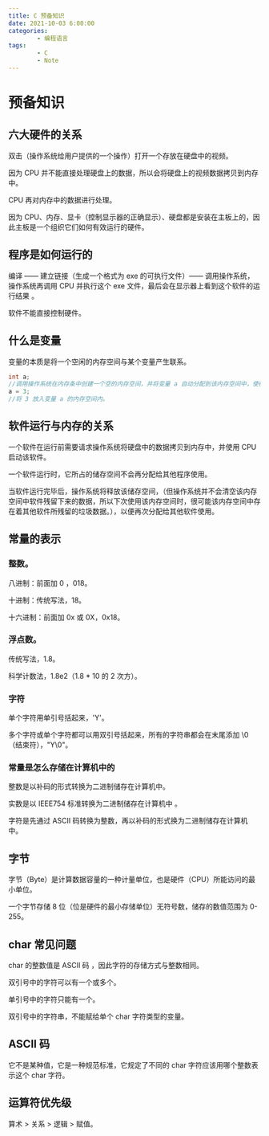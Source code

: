 ```yaml
---
title: C 预备知识
date: 2021-10-03 6:00:00
categories:
        - 编程语言
tags:
        - C
        - Note
---
```


# 预备知识

## 六大硬件的关系

双击（操作系统给用户提供的一个操作）打开一个存放在硬盘中的视频。

因为 CPU 并不能直接处理硬盘上的数据，所以会将硬盘上的视频数据拷贝到内存中。

CPU 再对内存中的数据进行处理。

因为 CPU、内存、显卡（控制显示器的正确显示）、硬盘都是安装在主板上的，因此主板是一个组织它们如何有效运行的硬件。

## 程序是如何运行的

编译 —— 建立链接（生成一个格式为 exe 的可执行文件）—— 调用操作系统，操作系统再调用 CPU 并执行这个 exe 文件，最后会在显示器上看到这个软件的运行结果 。

软件不能直接控制硬件。

## 什么是变量

变量的本质是将一个空闲的内存空间与某个变量产生联系。

```c
int a;
//调用操作系统在内存条中创建一个空的内存空间，并将变量 a 自动分配到该内存空间中，使得变量 a 与该内存空间的地址编号产生一个一一对应的关系
a = 3;
//将 3 放入变量 a 的内存空间内。
```

##

## 软件运行与内存的关系

一个软件在运行前需要请求操作系统将硬盘中的数据拷贝到内存中，并使用 CPU 启动该软件。

一个软件运行时，它所占的储存空间不会再分配给其他程序使用。

当软件运行完毕后，操作系统将释放该储存空间，（但操作系统并不会清空该内存空间中软件残留下来的数据，所以下次使用该内存空间时，很可能该内存空间中存在着其他软件所残留的垃圾数据。），以便再次分配给其他软件使用。

## 常量的表示

### 整数。

八进制：前面加 0 ，018。

十进制：传统写法，18。

十六进制：前面加 0x 或 0X，0x18。

### 浮点数。

传统写法，1.8。

科学计数法，1.8e2（1.8 \* 10 的 2 次方）。

### 字符

单个字符用单引号括起来，'Y'。

多个字符或单个字符都可以用双引号括起来，所有的字符串都会在末尾添加 \0（结束符），"Y\0"。

### 常量是怎么存储在计算机中的

整数是以补码的形式转换为二进制储存在计算机中。

实数是以 IEEE754 标准转换为二进制储存在计算机中 。

字符是先通过 ASCII 码转换为整数，再以补码的形式换为二进制储存在计算机中。

## 字节

字节（Byte）是计算数据容量的一种计量单位，也是硬件（CPU）所能访问的最小单位。

一个字节存储 8 位（位是硬件的最小存储单位）无符号数，储存的数值范围为 0-255。

## char 常见问题

char 的整数值是 ASCII 码 ，因此字符的存储方式与整数相同。

双引号中的字符可以有一个或多个。

单引号中的字符只能有一个。

双引号中的字符串，不能赋给单个 char 字符类型的变量。

## ASCII 码

它不是某种值，它是一种规范标准，它规定了不同的 char 字符应该用哪个整数表示这个 char 字符。

## 运算符优先级

算术 > 关系 > 逻辑 > 赋值。
